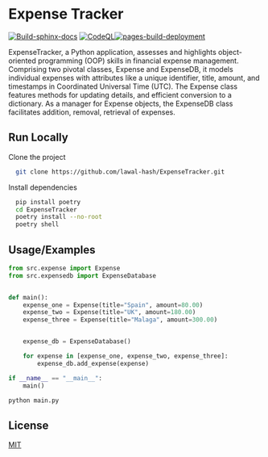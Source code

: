 # Expense Tracker
[![Build-sphinx-docs](https://github.com/lawal-hash/documentation-ExpenseTracker/actions/workflows/sphnix.yml/badge.svg?branch=main)](https://github.com/lawal-hash/documentation-ExpenseTracker/actions/workflows/sphnix.yml) [![CodeQL](https://github.com/lawal-hash/documentation-ExpenseTracker/actions/workflows/github-code-scanning/codeql/badge.svg?branch=main)](https://github.com/lawal-hash/documentation-ExpenseTracker/actions/workflows/github-code-scanning/codeql)[![pages-build-deployment](https://github.com/lawal-hash/documentation-ExpenseTracker/actions/workflows/pages/pages-build-deployment/badge.svg?branch=gh-pages)](https://github.com/lawal-hash/documentation-ExpenseTracker/actions/workflows/pages/pages-build-deployment)


ExpenseTracker, a Python application, assesses and highlights object-oriented programming (OOP) skills in financial expense management. Comprising two pivotal classes, Expense and ExpenseDB, it models individual expenses with attributes like a unique identifier, title, amount, and timestamps in Coordinated Universal Time (UTC). The Expense class features methods for  updating details, and efficient conversion to a dictionary. As a manager for Expense objects, the ExpenseDB class facilitates addition, removal, retrieval of expenses.

## Run Locally

Clone the project

```bash
  git clone https://github.com/lawal-hash/ExpenseTracker.git
```

Install dependencies

```bash
  pip install poetry
  cd ExpenseTracker
  poetry install --no-root
  poetry shell
```

## Usage/Examples

```python
from src.expense import Expense
from src.expensedb import ExpenseDatabase


def main():
    expense_one = Expense(title="Spain", amount=80.00)
    expense_two = Expense(title="UK", amount=180.00)
    expense_three = Expense(title="Malaga", amount=300.00)


    expense_db = ExpenseDatabase()

    for expense in [expense_one, expense_two, expense_three]:
        expense_db.add_expense(expense)

if __name__ == "__main__":
    main()

```

```python
python main.py
```

## License

[MIT](https://choosealicense.com/licenses/mit/)
